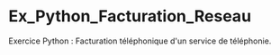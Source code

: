 # Ex_Python_Facturation_Reseau
Exercice Python : Facturation téléphonique d'un service de téléphonie.
